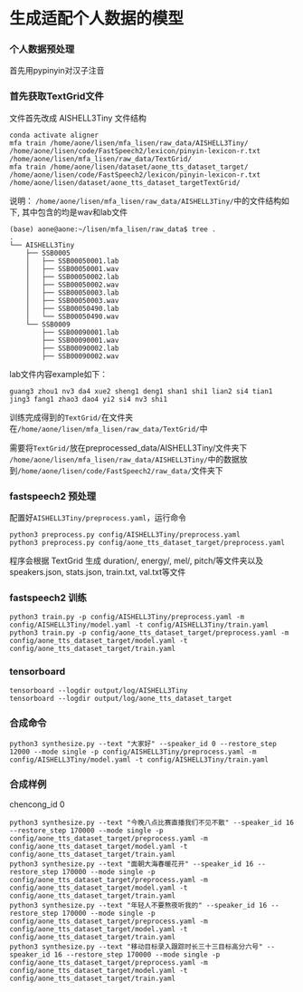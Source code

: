 # 生成适配个人数据的模型

### 个人数据预处理
首先用pypinyin对汉子注音

### 首先获取TextGrid文件
文件首先改成 AISHELL3Tiny 文件结构
```shell
conda activate aligner
mfa train /home/aone/lisen/mfa_lisen/raw_data/AISHELL3Tiny/ /home/aone/lisen/code/FastSpeech2/lexicon/pinyin-lexicon-r.txt  /home/aone/lisen/mfa_lisen/raw_data/TextGrid/
mfa train /home/aone/lisen/dataset/aone_tts_dataset_target/ /home/aone/lisen/code/FastSpeech2/lexicon/pinyin-lexicon-r.txt  /home/aone/lisen/dataset/aone_tts_dataset_targetTextGrid/
```
说明：
`/home/aone/lisen/mfa_lisen/raw_data/AISHELL3Tiny/`中的文件结构如下, 其中包含的均是wav和lab文件
```shell
(base) aone@aone:~/lisen/mfa_lisen/raw_data$ tree .
.
└── AISHELL3Tiny
    ├── SSB0005
    │   ├── SSB00050001.lab
    │   ├── SSB00050001.wav
    │   ├── SSB00050002.lab
    │   ├── SSB00050002.wav
    │   ├── SSB00050003.lab
    │   ├── SSB00050003.wav
    │   ├── SSB00050490.lab
    │   └── SSB00050490.wav
    └── SSB0009
        ├── SSB00090001.lab
        ├── SSB00090001.wav
        ├── SSB00090002.lab
        ├── SSB00090002.wav
```
lab文件内容example如下：
```shell
guang3 zhou1 nv3 da4 xue2 sheng1 deng1 shan1 shi1 lian2 si4 tian1 jing3 fang1 zhao3 dao4 yi2 si4 nv3 shi1
```

训练完成得到的`TextGrid/`在文件夹在`/home/aone/lisen/mfa_lisen/raw_data/TextGrid/`中

需要将`TextGrid/`放在preprocessed_data/AISHELL3Tiny/文件夹下
`/home/aone/lisen/mfa_lisen/raw_data/AISHELL3Tiny/`中的数据放到`/home/aone/lisen/code/FastSpeech2/raw_data/`文件夹下


### fastspeech2 预处理
配置好`AISHELL3Tiny/preprocess.yaml`，运行命令
```shell
python3 preprocess.py config/AISHELL3Tiny/preprocess.yaml
python3 preprocess.py config/aone_tts_dataset_target/preprocess.yaml
```
程序会根据 TextGrid 生成 duration/, energy/, mel/, pitch/等文件夹以及 speakers.json, stats.json, train.txt, val.txt等文件


### fastspeech2 训练
```shell
python3 train.py -p config/AISHELL3Tiny/preprocess.yaml -m config/AISHELL3Tiny/model.yaml -t config/AISHELL3Tiny/train.yaml
python3 train.py -p config/aone_tts_dataset_target/preprocess.yaml -m config/aone_tts_dataset_target/model.yaml -t config/aone_tts_dataset_target/train.yaml
```

### tensorboard
```shell
tensorboard --logdir output/log/AISHELL3Tiny
tensorboard --logdir output/log/aone_tts_dataset_target
```

### 合成命令
```shell
python3 synthesize.py --text "大家好" --speaker_id 0 --restore_step 12000 --mode single -p config/AISHELL3Tiny/preprocess.yaml -m config/AISHELL3Tiny/model.yaml -t config/AISHELL3Tiny/train.yaml
```

### 合成样例
chencong_id 0
```shell
python3 synthesize.py --text "今晚八点比赛直播我们不见不散" --speaker_id 16 --restore_step 170000 --mode single -p config/aone_tts_dataset_target/preprocess.yaml -m config/aone_tts_dataset_target/model.yaml -t config/aone_tts_dataset_target/train.yaml
python3 synthesize.py --text "面朝大海春暖花开" --speaker_id 16 --restore_step 170000 --mode single -p config/aone_tts_dataset_target/preprocess.yaml -m config/aone_tts_dataset_target/model.yaml -t config/aone_tts_dataset_target/train.yaml
python3 synthesize.py --text "年轻人不要熬夜听我的" --speaker_id 16 --restore_step 170000 --mode single -p config/aone_tts_dataset_target/preprocess.yaml -m config/aone_tts_dataset_target/model.yaml -t config/aone_tts_dataset_target/train.yaml
python3 synthesize.py --text "移动目标录入跟踪时长三十三目标高分六号" --speaker_id 16 --restore_step 170000 --mode single -p config/aone_tts_dataset_target/preprocess.yaml -m config/aone_tts_dataset_target/model.yaml -t config/aone_tts_dataset_target/train.yaml
```